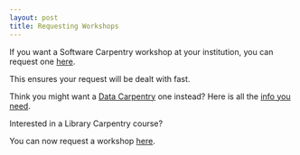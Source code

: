 ```yaml
---
layout: post
title: Requesting Workshops
---
```


If you want a Software Carpentry workshop at your institution, you can request 
one [here](http://software-carpentry.org/workshops/request/). 

This ensures your request will be dealt with fast.

Think you might want a [Data Carpentry](http://www.datacarpentry.org/) one instead? 
Here is all the [info you need](http://www.datacarpentry.org/workshops-host/).

Interested in a Library Carpentry course? 

You can now request a workshop [here](https://librarycarpentry.github.io/about/). 
